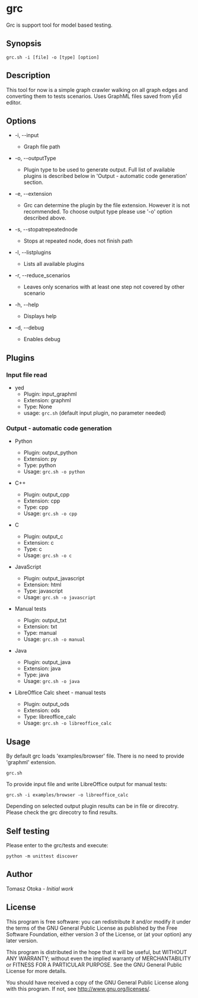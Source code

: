 # grc
Grc is support tool for model based testing.

## Synopsis
```
grc.sh -i [file] -o [type] [option]
```

## Description
This tool for now is a simple graph crawler walking on all graph edges and converting them to tests scenarios. Uses GraphML files saved from yEd editor.

## Options
  - -i, --input  
    - Graph file path

  - -o, --outputType 
    - Plugin type to be used to generate output. Full list of available plugins is described below 
      in 'Output - automatic code generation' section.

  - -e, --extension 
    - Grc can determine the plugin by the file extension. However it is not recommended.
      To choose output type please use '-o' option described above.

  - -s, --stopatrepeatednode
    - Stops at repeated node, does not finish path

  - -l, --listplugins  
    - Lists all available plugins
    
  - -r, --reduce_scenarios
    - Leaves only scenarios with at least one step not covered by other scenario

  - -h, --help
    - Displays help

  - -d, --debug  
    - Enables debug
    
## Plugins

### Input file read
- yed
  - Plugin: input_graphml
  - Extension: graphml
  - Type: None
  - usage: ```grc.sh``` (default input plugin, no parameter needed)
  
### Output - automatic code generation
- Python
  - Plugin: output_python
  - Extension: py
  - Type: python
  - Usage: ```grc.sh -o python```

- C++
  - Plugin: output_cpp
  - Extension: cpp
  - Type: cpp
  - Usage: ```grc.sh -o cpp```

- C
  - Plugin: output_c
  - Extension: c
  - Type: c
  - Usage: ```grc.sh -o c```

- JavaScript
  - Plugin: output_javascript
  - Extension: html
  - Type: javascript
  - Usage: ```grc.sh -o javascript```

- Manual tests
  - Plugin: output_txt
  - Extension: txt
  - Type: manual
  - Usage: ```grc.sh -o manual```

- Java
  - Plugin: output_java
  - Extension: java
  - Type: java
  - Usage: ```grc.sh -o java```

- LibreOffice Calc sheet - manual tests
  - Plugin: output_ods
  - Extension: ods
  - Type: libreoffice_calc
  - Usage: ```grc.sh -o libreoffice_calc```


## Usage
By default grc loads 'examples/browser' file. There is no need to provide 'graphml' extension.
```
grc.sh
```

To provide input file and write LibreOffice output for manual tests:
```
grc.sh -i examples/browser -o libreoffice_calc
```

Depending on selected output plugin results can be in file or direcotry. Please check the grc direcotry to find
results.

## Self testing
Please enter to the grc/tests and execute:
```
python -m unittest discover
```

## Author
Tomasz Otoka - *Initial work*

## License
This program is free software: you can redistribute it and/or modify
it under the terms of the GNU General Public License as published by
the Free Software Foundation, either version 3 of the License, or
(at your option) any later version.

This program is distributed in the hope that it will be useful,
but WITHOUT ANY WARRANTY; without even the implied warranty of
MERCHANTABILITY or FITNESS FOR A PARTICULAR PURPOSE.  See the
GNU General Public License for more details.

You should have received a copy of the GNU General Public License
along with this program.  If not, see <http://www.gnu.org/licenses/>.
